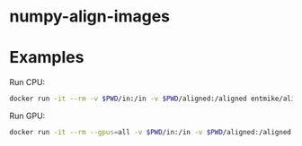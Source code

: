 # numpy-align-images

# Examples

Run CPU:

```bash
docker run -it --rm -v $PWD/in:/in -v $PWD/aligned:/aligned entmike/align-images:cpu
```

Run GPU:

```bash
docker run -it --rm --gpus=all -v $PWD/in:/in -v $PWD/aligned:/aligned entmike/align-images:gpu
```